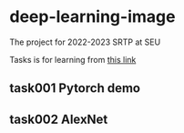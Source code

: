 # deep-learning-image

The project for 2022-2023 SRTP at SEU

Tasks is for learning from [this link](https://www.bilibili.com/video/BV1b7411T7DA/?spm_id_from=333.788&vd_source=a94ac3e836f0bdf63ebbfba0ab2a3801)

## task001 Pytorch demo 

## task002 AlexNet
